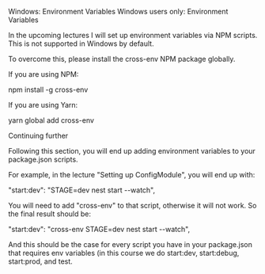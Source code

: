Windows: Environment Variables
Windows users only: Environment Variables

In the upcoming lectures I will set up environment variables via NPM scripts. This is not supported in Windows by default.

To overcome this, please install the cross-env NPM package globally.

If you are using NPM:

npm install -g cross-env

If you are using Yarn:

yarn global add cross-env



Continuing further

Following this section, you will end up adding environment variables to your package.json scripts.



For example, in the lecture "Setting up ConfigModule", you will end up with:

"start:dev": "STAGE=dev nest start --watch",

You will need to add "cross-env" to that script, otherwise it will not work. So the final result should be:

"start:dev": "cross-env STAGE=dev nest start --watch",


And this should be the case for every script you have in your package.json that requires env variables (in this course we do start:dev, start:debug, start:prod, and test.